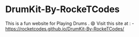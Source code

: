 # DrumKit-By-RockeTCodes
This is a fun website for Playing Drums . 😄
Visit this site at : - https://rocketcodes.github.io/DrumKit-By-RockeTCodes/
